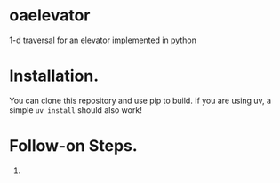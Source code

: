 # oaelevator
1-d traversal for an elevator implemented in python

# Installation.

You can clone this repository and use pip to build. If you are using uv, a simple
`uv install` should also work!

# Follow-on Steps.

1. 